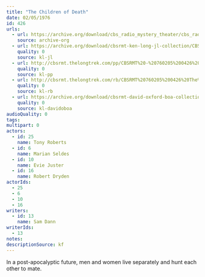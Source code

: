```yaml
---
title: "The Children of Death"
date: 02/05/1976
id: 426
urls: 
  - url: https://archive.org/download/cbs_radio_mystery_theater/cbs_radio_mystery_theater-0401-0450.zip/cbs_radio_mystery_theater-0401-0450%2Fcbsrmt_0426_the_children_of_death.mp3
    source: archive-org
  - url: https://archive.org/download/cbsrmt-ken-long-jl-collection/CBSRMT - 760205 0426 The Children Of Death_jl.mp3
    quality: 0
    source: kl-jl
  - url: http://cbsrmt.thelongtrek.com/pp/CBSRMT%20-%20760205%200426%20The%20Children%20of%20Death_pp.mp3
    quality: 0
    source: kl-pp
  - url: http://cbsrmt.thelongtrek.com/rb/CBSRMT%20760205%200426%20The%20Children%20of%20Death_wuwm%20recorded%206_23_76.mp3
    quality: 0
    source: kl-rb
  - url: https://archive.org/download/cbsrmt-david-oxford-boa-collection/CBSRMT-760205-0426-repeated-760623-The-Children-of-Death-(128-44)_WUWM-FM-{BoA}.mp3
    quality: 0
    source: kl-davidoboa
audioQuality: 0
tags: 
multipart: 0
actors:  
  - id: 25
    name: Tony Roberts  
  - id: 6
    name: Marian Seldes  
  - id: 10
    name: Evie Juster  
  - id: 16
    name: Robert Dryden
actorIds:  
  - 25  
  - 6  
  - 10  
  - 16
writers:  
  - id: 13
    name: Sam Dann
writerIds:  
  - 13
notes: 
descriptionSource: kf
---
```

In a post-apocalyptic future, men and women live separately and hunt each other to mate.